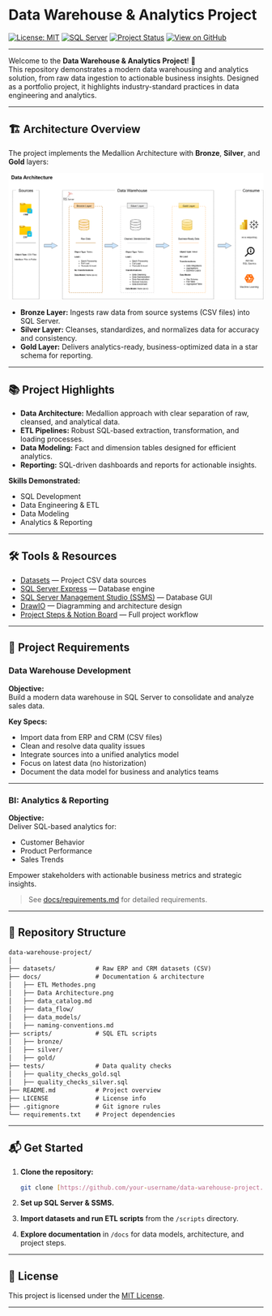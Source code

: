 # Data Warehouse & Analytics Project

[![License: MIT](https://img.shields.io/badge/License-MIT-blue.svg)](LICENSE)
[![SQL Server](https://img.shields.io/badge/SQL%20Server-Express-informational?logo=microsoftsqlserver)](https://www.microsoft.com/en-us/sql-server/sql-server-downloads)
[![Project Status](https://img.shields.io/badge/status-active-brightgreen.svg)](#)
[![View on GitHub](https://img.shields.io/badge/GitHub-Repository-black?logo=github)](https://github.com/BilalBoudjema/sql-data-warehoud-project)

---

Welcome to the **Data Warehouse & Analytics Project**! 🚀  
This repository demonstrates a modern data warehousing and analytics solution, from raw data ingestion to actionable business insights. Designed as a portfolio project, it highlights industry-standard practices in data engineering and analytics.

---

## 🏗️ Architecture Overview

The project implements the Medallion Architecture with **Bronze**, **Silver**, and **Gold** layers:

![Data Architecture](docs/Data%20Architecture.png)

- **Bronze Layer:** Ingests raw data from source systems (CSV files) into SQL Server.
- **Silver Layer:** Cleanses, standardizes, and normalizes data for accuracy and consistency.
- **Gold Layer:** Delivers analytics-ready, business-optimized data in a star schema for reporting.

---

## 📚 Project Highlights

- **Data Architecture:** Medallion approach with clear separation of raw, cleansed, and analytical data.
- **ETL Pipelines:** Robust SQL-based extraction, transformation, and loading processes.
- **Data Modeling:** Fact and dimension tables designed for efficient analytics.
- **Reporting:** SQL-driven dashboards and reports for actionable insights.

**Skills Demonstrated:**
- SQL Development
- Data Engineering & ETL
- Data Modeling
- Analytics & Reporting

---

## 🛠️ Tools & Resources

- [Datasets](datasets/) — Project CSV data sources
- [SQL Server Express](https://www.microsoft.com/en-us/sql-server/sql-server-downloads) — Database engine
- [SQL Server Management Studio (SSMS)](https://learn.microsoft.com/en-us/sql/ssms/download-sql-server-management-studio-ssms?view=sql-server-ver16) — Database GUI
- [DrawIO](https://www.drawio.com/) — Diagramming and architecture design
- [Project Steps & Notion Board](https://www.notion.so/Data-Warehouse-Project-DWH-SQL-19612792b7e0804cb6c1e4faa34b3b9f?source=copy_link) — Full project workflow

---

## 🚀 Project Requirements

### Data Warehouse Development

**Objective:**  
Build a modern data warehouse in SQL Server to consolidate and analyze sales data.

**Key Specs:**
- Import data from ERP and CRM (CSV files)
- Clean and resolve data quality issues
- Integrate sources into a unified analytics model
- Focus on latest data (no historization)
- Document the data model for business and analytics teams

---

### BI: Analytics & Reporting

**Objective:**  
Deliver SQL-based analytics for:

- Customer Behavior
- Product Performance
- Sales Trends

Empower stakeholders with actionable business metrics and strategic insights.

> See [docs/requirements.md](docs/requirements.md) for detailed requirements.

---

## 📁 Repository Structure

```plaintext
data-warehouse-project/
│
├── datasets/           # Raw ERP and CRM datasets (CSV)
├── docs/               # Documentation & architecture
│   ├── ETL Methodes.png
│   ├── Data Architecture.png
│   ├── data_catalog.md
│   ├── data_flow/
│   ├── data_models/
│   ├── naming-conventions.md
├── scripts/            # SQL ETL scripts
│   ├── bronze/
│   ├── silver/
│   ├── gold/
├── tests/              # Data quality checks
│   ├── quality_checks_gold.sql
│   ├── quality_checks_silver.sql
├── README.md           # Project overview
├── LICENSE             # License info
├── .gitignore          # Git ignore rules
└── requirements.txt    # Project dependencies
```

---

## 📬 Get Started

1. **Clone the repository:**  
    ```bash
    git clone [https://github.com/your-username/data-warehouse-project.git](https://github.com/BilalBoudjema/sql-data-warehoud-project)
    ```

2. **Set up SQL Server & SSMS.**

3. **Import datasets and run ETL scripts** from the `/scripts` directory.

4. **Explore documentation** in `/docs` for data models, architecture, and project steps.

---

## 📄 License

This project is licensed under the [MIT License](LICENSE).

---
